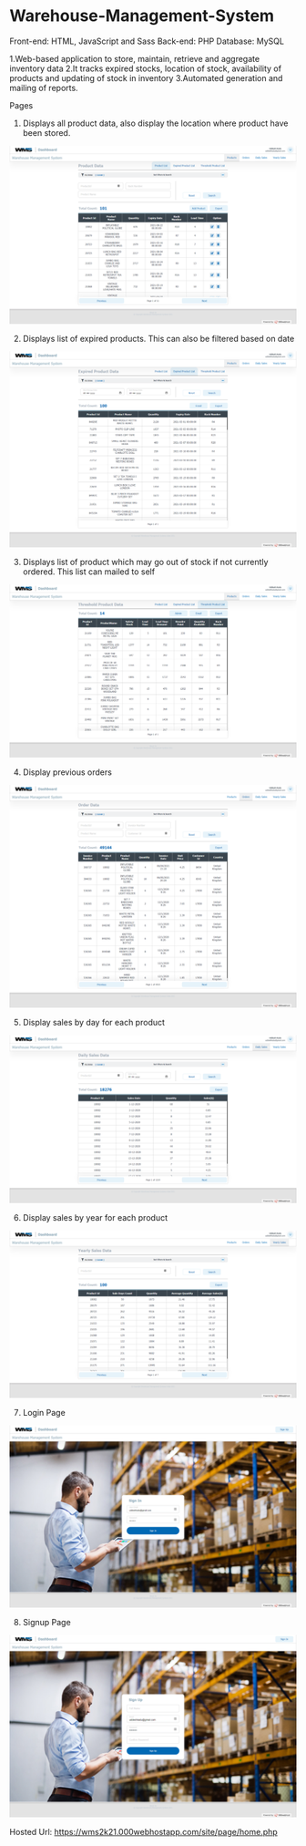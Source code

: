 # Warehouse-Management-System
Front-end: HTML, JavaScript and Sass 
Back-end: PHP 
Database: MySQL

1.Web-based application to store, maintain, retrieve and aggregate inventory data
2.It tracks expired stocks, location of stock, availability of products and updating of stock in inventory
3.Automated generation and mailing of reports.

Pages  
1. Displays all product data, also display the location where product have been stored.

![](images/Product_Data_Page.png)

2. Displays list of expired products. This can also be filtered based on date

![](images/Expired_Product_Page.png)

3. Displays list of product which may go out of stock if not currently ordered. This list can mailed to self

![](images/Threshold_Product_Page.png)

4. Display previous orders

![](images/Order_History_Page.png)

5. Display sales by day for each product

![](images/Daily_Sales_Data_Page.png)
  
6. Display sales by year for each product

![](images/Yearly_Sales_Data_Page.png)
 
 7. Login Page

![](images/Login_Page.png)

8. Signup Page

![](images/Sign_Up_Page.png)


Hosted Url: https://wms2k21.000webhostapp.com/site/page/home.php
